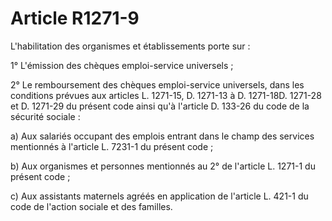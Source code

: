 # Article R1271-9

L'habilitation des organismes et établissements porte sur : 

  
1° L'émission des chèques emploi-service universels ; 

  
2° Le remboursement des chèques emploi-service universels, dans les conditions prévues aux articles L. 1271-15, D. 1271-13 à D. 1271-18D. 1271-28 et D. 1271-29 du présent code ainsi qu'à l'article D. 133-26 du code de la sécurité sociale : 

  
a) Aux salariés occupant des emplois entrant dans le champ des services mentionnés à l'article L. 7231-1 du présent code ; 

  
b) Aux organismes et personnes mentionnés au 2° de l'article L. 1271-1 du présent code ; 

  
c) Aux assistants maternels agréés en application de l'article L. 421-1 du code de l'action sociale et des familles.